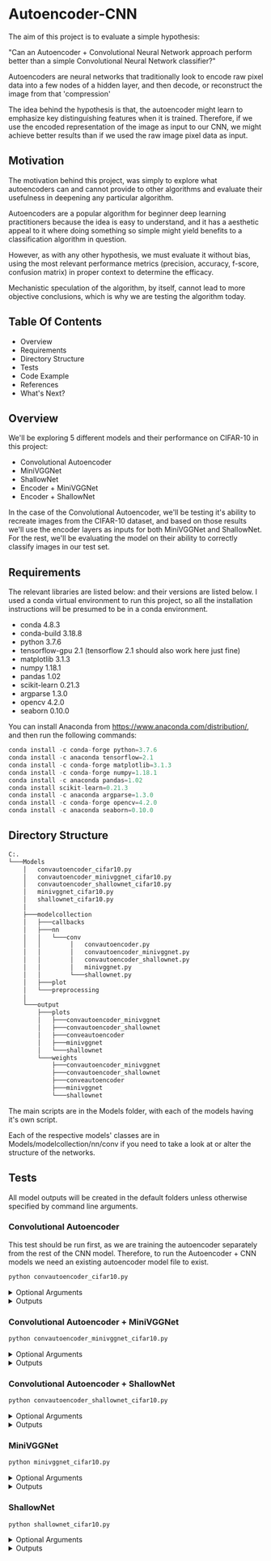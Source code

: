 # Autoencoder-CNN

The aim of this project is to evaluate a simple hypothesis:
    
"Can an Autoencoder + Convolutional Neural Network approach perform better than a simple Convolutional Neural Network classifier?"

Autoencoders are neural networks that traditionally look to encode raw pixel data into a few nodes of a hidden layer, and then decode, or reconstruct the image from that 'compression'     

The idea behind the hypothesis is that, the autoencoder might learn to emphasize key distinguishing features when it is trained. Therefore, if we use the encoded representation of the image as input to our CNN, we might achieve better results than if we used the raw image pixel data as input. 
    
## Motivation

The motivation behind this project, was simply to explore what autoencoders can and cannot provide to other algorithms and evaluate their usefulness in deepening any particular algorithm. 
    
Autoencoders are a popular algorithm for beginner deep learning practitioners because the idea is easy to understand, and it has a aesthetic appeal to it where doing something so simple might yield benefits to a classification algorithm in question. 
    
However, as with any other hypothesis, we must evaluate it without bias, using the most relevant performance metrics (precision, accuracy, f-score, confusion matrix) in proper context to determine the efficacy. 

Mechanistic speculation of the algorithm, by itself, cannot lead to more objective conclusions, which is why we are testing the algorithm today.
    
 
## Table Of Contents

 - Overview
 - Requirements
 - Directory Structure
 - Tests
 - Code Example
 - References
 - What's Next?
 
 ## Overview

We'll be exploring 5 different models and their performance on CIFAR-10 in this project:
    
 - Convolutional Autoencoder 
 - MiniVGGNet
 - ShallowNet
 - Encoder + MiniVGGNet
 - Encoder + ShallowNet
    
In the case of the Convolutional Autoencoder, we'll be testing it's ability to recreate images from the CIFAR-10 dataset, and based on those results we'll use the encoder layers as inputs for both MiniVGGNet and ShallowNet. For the rest, we'll be evaluating the model on their ability to correctly classify images in our test set.
    
## Requirements

 The relevant libraries are listed below: and their versions are listed below. I used a conda virtual environment to run this project, so all the installation instructions will be presumed to be in a conda environment.
- conda 4.8.3
- conda-build 3.18.8
- python 3.7.6
- tensorflow-gpu 2.1 (tensorflow 2.1 should also work here just fine)
- matplotlib 3.1.3
- numpy 1.18.1    
- pandas 1.02
- scikit-learn 0.21.3
- argparse 1.3.0 
- opencv 4.2.0
- seaborn 0.10.0

You can install Anaconda from https://www.anaconda.com/distribution/, and then run the following commands:
    
```python
conda install -c conda-forge python=3.7.6
conda install -c anaconda tensorflow=2.1
conda install -c conda-forge matplotlib=3.1.3 
conda install -c conda-forge numpy=1.18.1
conda install -c anaconda pandas=1.02
conda install scikit-learn=0.21.3
conda install -c anaconda argparse=1.3.0
conda install -c conda-forge opencv=4.2.0
conda install -c anaconda seaborn=0.10.0
```
 
 ## Directory Structure

```bash
C:.
└───Models
    │   convautoencoder_cifar10.py
    │   convautoencoder_minivggnet_cifar10.py
    │   convautoencoder_shallownet_cifar10.py
    │   minivggnet_cifar10.py
    │   shallownet_cifar10.py
    │
    ├───modelcollection
    │   ├───callbacks
    │   ├───nn
    │   │   └───conv
    │   │        │   convautoencoder.py
    │   │        │   convautoencoder_minivggnet.py
    │   │        │   convautoencoder_shallownet.py
    │   │        │   minivggnet.py
    │   │        └───shallownet.py 
    │   ├───plot
    │   └───preprocessing
    │
    └───output
        ├───plots
        │   ├───convautoencoder_minivggnet
        │   ├───convautoencoder_shallownet
        │   ├───conveautoencoder
        │   ├───minivggnet
        │   └───shallownet
        └───weights
            ├───convautoencoder_minivggnet
            ├───convautoencoder_shallownet
            ├───conveautoencoder
            ├───minivggnet
            └───shallownet
```

The main scripts are in the Models folder, with each of the models having it's own script. 

Each of the respective models' classes are in Models/modelcollection/nn/conv if you need to take a look at or alter the structure of the networks.
 
 
## Tests 

All model outputs will be created in the default folders unless otherwise specified by command line arguments.

### Convolutional Autoencoder

This test should be run first, as we are training the autoencoder separately from the rest of the CNN model. Therefore, to run the Autoencoder + CNN models we need an existing autoencoder model file to exist.

```python
python convautoencoder_cifar10.py
```
<details>
<summary>Optional Arguments</summary>
<br>

- --samples
- number of samples to visualize when decoding, 
- default:8
<br>
    
- --image
- path to output image comparison file 
- default="output/plots/conveautoencoder/autoencoder_only_output.png"
<br>

- --output
- path to output plot file
- default="output/plots/conveautoencoder/autoencoder_only_plot.png"
<br>

- --weights
- path to best model weights file
- default = 'output/weights/conveautoencoder/convautoencoder_cifar10_best_weights.hdf5'

</details>
<details>
<summary>Outputs</summary>
<br>

- Image Output Comparison -> output/plots/conveautoencoder/autoencoder_only_output.png
- Training and Validation Loss Plot -> output/plots/conveautoencoder/autoencoder_only_plot.png
- Best Model (Lowest Validation Loss) -> output/weights/conveautoencoder/convautoencoder_cifar10_best_weights.hdf5
    
</details>

### Convolutional Autoencoder + MiniVGGNet

```python
python convautoencoder_minivggnet_cifar10.py
```
<details>
<summary>Optional Arguments</summary>
<br>

- --output
- path to the output plot folder
- default="output/plots/convautoencoder_minivggnet"
<br>

- --weights
- path to best model weights file
- default = 'output/weights/convautoencoder_minivggnet/convautoencoder_minivggnet_cifar10_best_weights.hdf5'
<br>
    
- --autoencoder
- path to best autoencoder model weights file
- default = 'output/weights/conveautoencoder/convautoencoder_cifar10_best_weights.hdf5'

</details>
<details>
<summary>Outputs</summary>
<br>
    
- Classification Report -> output/plots/convautoencoder_minivggnet/cifar10_convautoencoder_minivggnet_classification_report.png
- Confusion Matrix -> output/plots/convautoencoder_minivggnet/cifar10_convautoencoder_minivggnet_conf_matrix.png
- Training and Validation Loss Plot -> output/plots/convautoencoder_minivggnet/cifar10_convautoencoder_minivggnet.png
- Best Model (Lowest Validation Loss) -> output/weights/convautoencoder_minivggnet/convautoencoder_minivggnet_cifar10_best_weights.hdf5
    
</details>

### Convolutional Autoencoder + ShallowNet

```python
python convautoencoder_shallownet_cifar10.py
```
<details>
<summary>Optional Arguments</summary>
<br>

- --output
- path to the output plot folder
- default="output/plots/convautoencoder_shallownet"
<br>

- --weights
- path to best model weights file
- default = 'output/weights/convautoencoder_shallownet/convautoencoder_shallownet_cifar10_best_weights.hdf5'
<br>
    
- --autoencoder
- path to best autoencoder model weights file
- default = 'output/weights/conveautoencoder/convautoencoder_cifar10_best_weights.hdf5'

</details>
<details>
<summary>Outputs</summary>
<br>
    
- Classification Report -> output/plots/convautoencoder_shallownet/cifar10_convautoencoder_shallownet_classification_report.png
- Confusion Matrix -> output/plots/convautoencoder_shallownet/cifar10_convautoencoder_shallownet_conf_matrix.png
- Training and Validation Loss Plot -> output/plots/convautoencoder_shallownet/cifar10_convautoencoder_shallownet.png
- Best Model (Lowest Validation Loss) -> output/weights/convautoencoder_shallownet/convautoencoder_shallownet_cifar10_best_weights.hdf5
    
</details>

### MiniVGGNet

```python
python minivggnet_cifar10.py
```
<details>
<summary>Optional Arguments</summary>
<br>
  
- --output
- path to the output plot folder
- default= "output/plots/minivggnet"
<br>

- --weights
- path to best model weights file
- default = 'output/weights/minivggnet/minivggnet_cifar10_best_weights.hdf5'

</details>
<details>
<summary>Outputs</summary>
<br>
    
- Classification Report -> output/plots/minivggnet/cifar10_minivggnet_classification_report.png
- Confusion Matrix -> output/plots/minivggnet/cifar10_minivggnet_conf_matrix.png
- Training and Validation Loss Plot -> output/plots/minivggnet/cifar10_minivggnet.png
- Best Model (Lowest Validation Loss) -> output/weights/minivggnet/minivggnet_cifar10_best_weights.hdf5
    
</details>

### ShallowNet

```python
python shallownet_cifar10.py
```
<details>
<summary>Optional Arguments</summary>
<br>
    
- --output
- path to the output plot folder
- default= "output/plots/shallownet"
<br>

- --weights
- path to best model weights file
- default = 'output/weights/shallownet/shallownet_cifar10_best_weights.hdf5'

</details>
<details>
<summary>Outputs</summary>
<br>
    
- Classification Report -> output/plots/shallownet/cifar10_shallownet_classification_report.png
- Confusion Matrix -> output/plots/shallownet/cifar10_shallownet_conf_matrix.png
- Training and Validation Loss Plot -> output/plots/shallownet/cifar10_shallownet.png
- Best Model (Lowest Validation Loss) -> output/weights/shallownet/shallownet_cifar10_best_weights.hdf5
    
</details>


